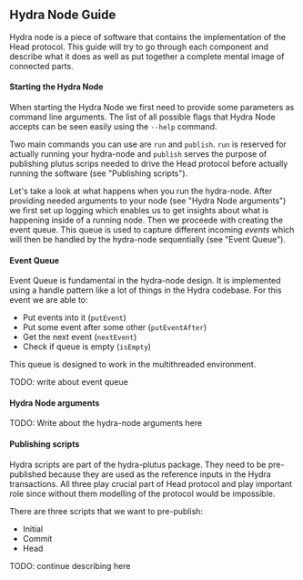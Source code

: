 ## Hydra Node Guide

Hydra node is a piece of software that contains the implementation of the Head
protocol. This guide will try to go through each component and describe what it
does as well as put together a complete mental image of connected parts.

#### Starting the Hydra Node

When starting the Hydra Node we first need to provide some parameters as
command line arguments. The list of all possible flags that Hydra Node accepts
can be seen easily using the `--help` command.

Two main commands you can use are `run` and `publish`. `run` is reserved for
actually running your hydra-node and `publish` serves the purpose of publishing
plutus scrips needed to drive the Head protocol before actually running the
software (see "Publishing scripts").

Let's take a look at what happens when you run the hydra-node. After providing
needed arguments to your node (see "Hydra Node arguments") we first set up
logging which enables us to get insights about what is happening inside of a
running node. Then we proceede with creating the event queue. This queue is
used to capture different incoming _events_ which will then be handled by the
hydra-node sequentially (see "Event Queue").

#### Event Queue

Event Queue is fundamental in the hydra-node design. It is implemented using a handle pattern
like a lot of things in the Hydra codebase. For this event we are able to:

- Put events into it (`putEvent`)
- Put some event after some other (`putEventAfter`)
- Get the next event (`nextEvent`)
- Check if queue is empty (`isEmpty`)

This queue is designed to work in the multithreaded environment.

TODO: write about event queue

#### Hydra Node arguments

TODO: Write about the hydra-node arguments here

#### Publishing scripts

Hydra scripts are part of the hydra-plutus package. They need to be
pre-published because they are used as the reference inputs in the Hydra
transactions. All three play crucial part of Head protocol and play important
role since without them modelling of the protocol would be impossible.

There are three scripts that we want to pre-publish:

- Initial
- Commit
- Head

TODO: continue describing here

